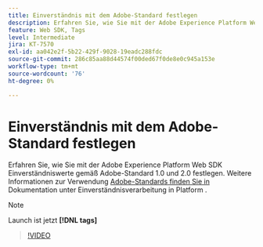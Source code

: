```yaml
---
title: Einverständnis mit dem Adobe-Standard festlegen
description: Erfahren Sie, wie Sie mit der Adobe Experience Platform Web SDK Einverständniswerte gemäß Adobe-Standard 1.0 und 2.0 festlegen.
feature: Web SDK, Tags
level: Intermediate
jira: KT-7570
exl-id: aa042e2f-5b22-429f-9028-19eadc288fdc
source-git-commit: 286c85aa88d44574f00ded67f0de8e0c945a153e
workflow-type: tm+mt
source-wordcount: '76'
ht-degree: 0%

---
```


# Einverständnis mit dem Adobe-Standard festlegen

Erfahren Sie, wie Sie mit der Adobe Experience Platform Web SDK Einverständniswerte gemäß Adobe-Standard 1.0 und 2.0 festlegen. Weitere Informationen zur Verwendung [ Adobe-Standards finden Sie in ](https://experienceleague.adobe.com/docs/experience-platform/landing/governance-privacy-security/consent/iab/overview.html) Dokumentation unter Einverständnisverarbeitung in Platform .

>[!NOTE]
>
> Launch ist jetzt **[!DNL tags]**

>[!VIDEO](https://video.tv.adobe.com/v/332694/?learn=on&enablevpops)
